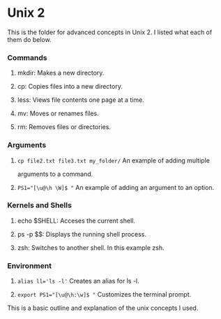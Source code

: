 # Unix 2

This is the folder for advanced concepts in Unix 2.
I listed what each of them do below.

### Commands

1. mkdir: Makes a new directory.

2. cp: Copies files into a new directory.

3. less: Views file contents one page at a time.

4. mv: Moves or renames files.

5. rm: Removes files or directories.

### Arguments

1. ```cp file2.txt file3.txt my_folder/``` An example of adding multiple 

    arguments to a command.

2. ```PS1="[\u@\h \W]$ "``` An example of adding an argument to an option.

### Kernels and Shells

1. echo $SHELL: Acceses the current shell.

2. ps -p $$: Displays the running shell process.

3. zsh: Switches to another shell. In this example zsh.

### Environment

1. ```alias ll='ls -l'``` Creates an alias for ls -l.

2. ```export PS1="[\u@\h:\w]$ "``` Customizes the terminal prompt.


This is a basic outline and explanation of the unix concepts I used.

